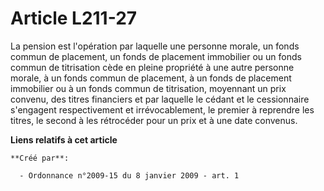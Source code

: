 # Article L211-27

La pension est l'opération par laquelle une personne morale, un fonds commun de placement, un fonds de placement immobilier
ou un fonds commun de titrisation cède en pleine propriété à une autre personne morale, à un fonds commun de placement, à un
fonds de placement immobilier ou à un fonds commun de titrisation, moyennant un prix convenu, des titres financiers et par
laquelle le cédant et le cessionnaire s'engagent respectivement et irrévocablement, le premier à reprendre les titres, le
second à les rétrocéder pour un prix et à une date convenus.

**Liens relatifs à cet article**

	**Créé par**:

	  - Ordonnance n°2009-15 du 8 janvier 2009 - art. 1

